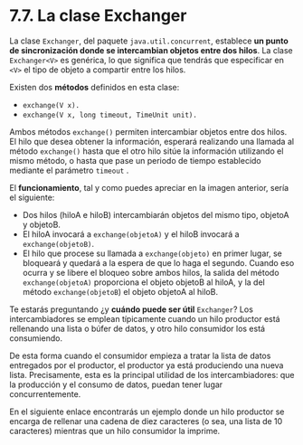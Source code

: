 # 7.7. La clase Exchanger

 La clase `Exchanger`, del paquete `java.util.concurrent`, establece **un punto de sincronización donde se intercambian objetos entre dos hilos**. La clase `Exchanger<V>` es genérica, lo que significa que tendrás que especificar en `<V>` el tipo de objeto a compartir entre los hilos.

 Existen dos **métodos** definidos en esta clase:

* `exchange(V x).`
* `exchange(V x, long timeout, TimeUnit unit).`

 Ambos métodos `exchange()` permiten intercambiar objetos entre dos hilos. El hilo que desea obtener la información, esperará realizando una llamada al método `exchange()` hasta que el otro hilo sitúe la información utilizando el mismo método, o hasta que pase un periodo de tiempo establecido mediante el parámetro `timeout` .

 El **funcionamiento**, tal y como puedes apreciar en la imagen anterior, sería el siguiente:

* Dos hilos \(hiloA e hiloB\) intercambiarán objetos del mismo tipo, objetoA y objetoB.
* El hiloA invocará a `exchange(objetoA)` y el hiloB invocará a `exchange(objetoB)`.
* El hilo que procese su llamada a `exchange(objeto)` en primer lugar, se bloqueará y quedará a la espera de que lo haga el segundo. Cuando eso ocurra y se libere el bloqueo sobre ambos hilos, la salida del método `exchange(objetoA)` proporciona el objeto objetoB al hiloA, y la del método `exchange(objetoB`\) el objeto objetoA al hiloB.

 Te estarás preguntando ¿y **cuándo puede ser útil** `Exchanger`? Los intercambiadores se emplean típicamente cuando un hilo productor está rellenando una lista o búfer de datos, y otro hilo consumidor los está consumiendo.

 De esta forma cuando el consumidor empieza a tratar la lista de datos entregados por el productor, el productor ya está produciendo una nueva lista. Precisamente, esta es la principal utilidad de los intercambiadores: que la producción y el consumo de datos, puedan tener lugar concurrentemente.

 En el siguiente enlace encontrarás un ejemplo donde un hilo productor se encarga de rellenar una cadena de diez caracteres \(o sea, una lista de 10 caracteres\) mientras que un hilo consumidor la imprime.

